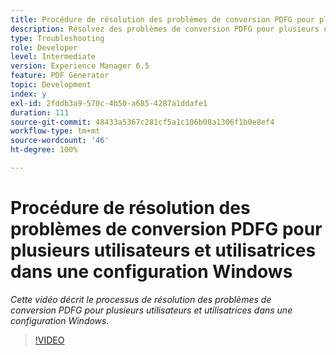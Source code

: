 ```yaml
---
title: Procédure de résolution des problèmes de conversion PDFG pour plusieurs utilisateurs et utilisatrices dans une configuration Windows
description: Résolvez des problèmes de conversion PDFG pour plusieurs utilisateurs et utilisatrices dans une configuration Windows.
type: Troubleshooting
role: Developer
level: Intermediate
version: Experience Manager 6.5
feature: PDF Generator
topic: Development
index: y
exl-id: 2fddb3a9-570c-4b50-a685-4287a1ddafe1
duration: 111
source-git-commit: 48433a5367c281cf5a1c106b08a1306f1b0e8ef4
workflow-type: tm+mt
source-wordcount: '46'
ht-degree: 100%

---
```


# Procédure de résolution des problèmes de conversion PDFG pour plusieurs utilisateurs et utilisatrices dans une configuration Windows

*Cette vidéo décrit le processus de résolution des problèmes de conversion PDFG pour plusieurs utilisateurs et utilisatrices dans une configuration Windows.*

>[!VIDEO](https://video.tv.adobe.com/v/335550?quality=12&learn=on)
